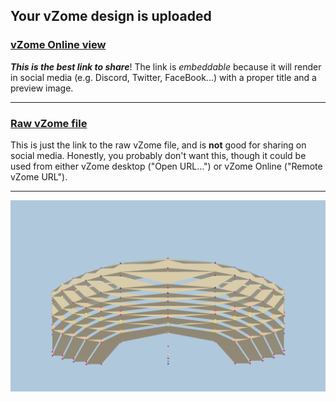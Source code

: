 ## Your vZome design is uploaded

### [vZome Online view][embed]

***This is the best link to share***!  The link is *embeddable* because it will render in social media (e.g. Discord, Twitter, FaceBook...) with a proper title and a preview image.

---

### [Raw vZome file][raw]

This is just the link to the raw vZome file, and is **not** good for
sharing on social media.
Honestly, you probably don't want this, though it could be used from either
vZome desktop ("Open URL...") or vZome Online ("Remote vZome URL").

---

![Image](<Elliptical-EllipsoidvZome.png>)


[embed]: <https://vzome.com/app/embed.py?url=https://raw.githubusercontent.com/John-Kostick/vzome-sharing/main/2021/07/19/19-17-02-Elliptical-EllipsoidvZome/Elliptical-EllipsoidvZome.vZome>
[raw]: <https://raw.githubusercontent.com/John-Kostick/vzome-sharing/main/2021/07/19/19-17-02-Elliptical-EllipsoidvZome/Elliptical-EllipsoidvZome.vZome>
